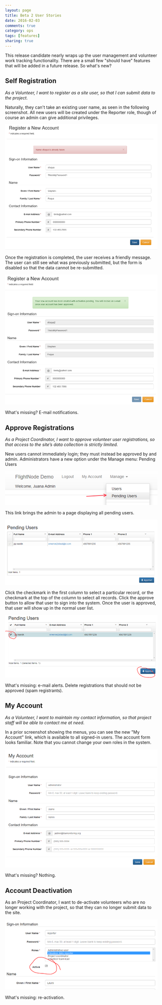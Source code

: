 ```yaml
---
layout: page
title: Beta 2 User Stories
date: 2016-02-03
comments: true
category: ops
tags: [features]
sharing: true
---
```


This release candidate nearly wraps up the user management and volunteer work 
tracking functionality. There are a small few "should have" features that will 
be added in a future release. So what's new?

## Self Registration

*As a Volunteer, I want to register as a site user, so that I can submit data to 
the project.*

Naturally, they can't take an existing user name, as seen in the following 
screenshot. All new users will be created under the Reporter role, though of 
course an admin can give additional privileges.

<img src="/images/rc2_1.png" class="center-block">

Once the registration is completed, the user receives a friendly message. The 
user can still see what was previously submitted,  but the form is disabled so 
that the data cannot be re-submitted.

<img src="/images/rc2_2.png" class="center-block">

What's missing? E-mail notifications.

## Approve Registrations

*As a Project Coordinator, I want to approve volunteer user registrations, so 
that access to the site’s data collection is strictly limited.*

New users cannot immediately login; they must instead be approved by and admin. 
Administrators have a new option under the Manage menu: Pending Users

<img src="/images/rc2_3.png" class="center-block">

This link brings the admin to a page displaying all pending users.

<img src="/images/rc2_4.png" class="center-block">

Click the checkmark in the first column to select a particular record, or the 
checkmark at the top of the column to select all records. Click the approve 
button to allow that user to sign into the system. Once the user is approved, that
user will show up in the normal user list.

<img src="/images/rc2_5.png" class="center-block">

What's missing: e-mail alerts. Delete registrations that should not be approved 
(spam registrants).

## My Account

*As a Volunteer, I want to maintain my contact information, so that project staff 
will be able to contact me at need.*

In a prior screenshot showing the menus, you can see the new "My Account" link, 
which is available to all signed-in users. The account form looks familiar. 
Note that you cannot change your own roles in the system.

<img src="/images/rc2_6.png" class="center-block">

What's missing? Nothing.

## Account Deactivation

As an Project Coordinator, I want to de-activate volunteers who are no longer 
working with the project, so that they can no longer submit data to the site.

<img src="/images/rc2_7.png" class="center-block">

What's missing: re-activation.
